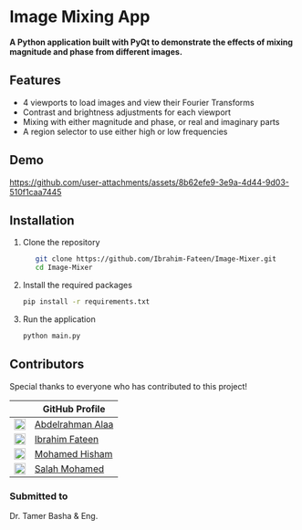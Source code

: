 # Image Mixing App

**A Python application built with PyQt to demonstrate the effects of mixing magnitude and phase from different images.**

## Features
- 4 viewports to load images and view their Fourier Transforms
- Contrast and brightness adjustments for each viewport
- Mixing with either magnitude and phase, or real and imaginary parts
- A region selector to use either high or low frequencies

## Demo
https://github.com/user-attachments/assets/8b62efe9-3e9a-4d44-9d03-510f1caa7445

## Installation

1. Clone the repository
   ```bash
      git clone https://github.com/Ibrahim-Fateen/Image-Mixer.git
      cd Image-Mixer
   ```
2. Install the required packages
   ```bash
   pip install -r requirements.txt
   ```
3. Run the application
   ```bash
   python main.py
   ```
   
## Contributors

Special thanks to everyone who has contributed to this project!  

|              | GitHub Profile                     |
|------------------|-----------------------------------|
| [<img src="https://github.com/abdelrahman-alaa-10.png" width="20">](https://github.com/abdelrahman-alaa-10) | [Abdelrahman Alaa](https://github.com/abdelrahman-alaa-10) |
| [<img src="https://github.com/Ibrahim-Fateen.png" width="20">](https://github.com/Ibrahim-Fateen) | [Ibrahim Fateen](https://github.com/Ibrahim-Fateen) |
| [<img src="https://github.com/MohamedHisham20.png" width="20">](https://github.com/MohamedHisham20) | [Mohamed Hisham](https://github.com/MohamedHisham20) |
| [<img src="https://github.com/salahmohamed03.png" width="20">](https://github.com/salahmohamed03) | [Salah Mohamed](https://github.com/salahmohamed03) |

### Submitted to
Dr. Tamer Basha & Eng. 
